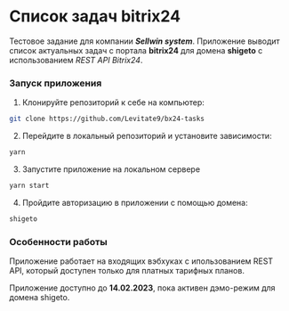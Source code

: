 # Список задач bitrix24

Тестовое задание для компании **_Sellwin system_**.
Приложение выводит список актуальных задач c портала **bitrix24** для домена **shigeto** с использованием _REST API Bitrix24_.

### Запуск приложения

1. Клонируйте репозиторий к себе на компьютер:
```sh
git clone https://github.com/Levitate9/bx24-tasks
```
2. Перейдите в локальный репозиторий и установите зависимости:
```sh
yarn
```
3. Запустите приложение на локальном сервере
```sh
yarn start
```
4. Пройдите авторизацию в приложении с помощью домена:
```sh
shigeto 
```
### Особенности работы
Приложение работает на входящих вэбхуках с ипользованием REST API, который доступен только для платных тарифных планов. 

Приложение доступно до **14.02.2023**, пока активен дэмо-режим для домена shigeto.
